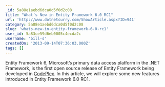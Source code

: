 ```yaml
---
_id: 5a88e1aebd6dca0d5f0d2c08
title: "What’s New in Entity Framework 6.0 RC1"
url: 'http://www.dotnetcurry.com/ShowArticle.aspx?ID=941'
category: 5a88e1aebd6dca0d5f0d2c08
slug: 'whats-new-in-entity-framework-6-0-rc1'
user_id: 5a83ce59d6eb0005c4ecda2c
username: 'bill-s'
createdOn: '2013-09-14T07:36:03.000Z'
tags: []
---
```


Entity Framework 6, Microsoft’s primary data access platform in the .NET Framework, is the first open source release of Entity Framework being developed in <a title="EF6 on Codeplex" href="http://entityframework.codeplex.com/" target="_blank" rel="nofollow">CodePlex</a>. In this article, we will explore some new features introduced in Entity Framework 6.0 RC1.
